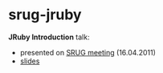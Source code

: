 srug-jruby
==========

**JRuby Introduction** talk:
* presented on [SRUG meeting](https://srug.pl/article/2011/04/06/szczegoly-dotyczace-kwietniowego-spotkania.html) (16.04.2011)
* [slides](http://kowal.github.io/srug-jruby)
